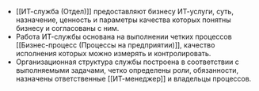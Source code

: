 - [[ИТ-служба (Отдел)]] предоставляют бизнесу ИТ-услуги, суть, назначение, ценность и параметры качества которых понятны бизнесу и согласованы с ним.
- Работа ИТ-службы основана на выполнении четких процессов [[Бизнес-процесс (Процессы на предприятии)]], качество исполнения которых можно измерять и контролировать.
- Организационная структура службы построена в соответствии с выполняемыми задачами, четко определены роли, обязанности, назначены ответственные [[ИТ-менеджер]] и владельцы процессов.